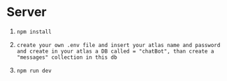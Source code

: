 # Server

1. ```npm install```
2. ```create your own .env file and insert your atlas name and password and create in your atlas a DB called = "chatBot", than create a "messages" collection in this db```

3. ```npm run dev```
